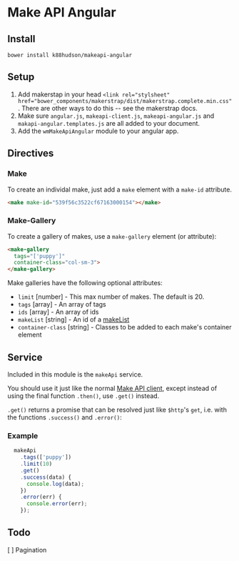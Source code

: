 # Make API Angular

## Install

```
bower install k88hudson/makeapi-angular
```

## Setup

1. Add makerstap in your head `<link rel="stylsheet" href="bower_components/makerstrap/dist/makerstrap.complete.min.css"`. There are other ways to do this -- see the makerstrap docs.
2. Make sure `angular.js`, `makeapi-client.js`, `makeapi-angular.js` and `makapi-angular.templates.js` are all added to your document.
3. Add the `wmMakeApiAngular` module to your angular app.

## Directives

### Make

To create an individal make, just add a `make` element with a `make-id` attribute.

```html
<make make-id="539f56c3522cf67163000154"></make>
```

### Make-Gallery

To create a gallery of makes, use a `make-gallery` element (or attribute):

```html
<make-gallery
  tags="['puppy']"
  container-class="col-sm-3">
</make-gallery>
```

Make galleries have the following optional attributes:

* `limit` [number] - This max number of makes. The default is 20.
* `tags` [array] - An array of tags
* `ids` [array] - An array of ids
* `makeList` [string] - An id of a [makeList](http://mozilla.github.io/makeapi-docs/client-docs/#get-list)
* `container-class` [string] - Classes to be added to each make's container element

## Service

Included in this module is the `makeApi` service.

You should use it just like the normal [Make API client](http://mozilla.github.io/makeapi-docs/client-docs), except instead of using the final function `.then()`, use `.get()` instead.

`.get()` returns a promise that can be resolved just like `$http`'s `get`, i.e. with the functions `.success()` and `.error()`:

### Example

```js
  makeApi
    .tags(['puppy'])
    .limit(10)
    .get()
    .success(data) {
      console.log(data);
    })
    .error(err) {
      console.error(err);
    });
```


## Todo

[ ] Pagination

